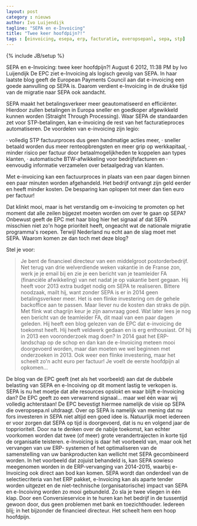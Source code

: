 ```yaml
---
layout: post
category : nieuws
author: Ivo Luijendijk
tagline: "SEPA en e-Invoicing"
title: "Twee keer hoofdpijn?!"
tags : [einvoicing, esepa, erp, facturatie, overopsepanl, sepa, stp]
---
```

{% include JB/setup %}

SEPA en e-Invoicing: twee keer hoofdpijn?!
August 6 2012, 11:38 PM  by Ivo Luijendijk
De EPC ziet e-Invoicing als logisch gevolg van SEPA. In haar laatste blog geeft de European Payments Council aan dat
e-invoicing een goede aanvulling op SEPA is. Daarom verdient e-Invoicing in de drukke tijd van de migratie naar SEPA ook aandacht.

SEPA maakt het betalingsverkeer meer geautomatiseerd en efficiënter. Hierdoor zullen betalingen in Europa sneller en goedkoper afgewikkeld kunnen worden (Straight Through Processing). Waar SEPA de standaarden zet voor STP-betalingen, kan e-invoicing de rest van het facturatieproces automatiseren. De voordelen van e-invoicing zijn legio:

·     volledig STP factuurproces dus geen handmatige acties meer,
·     sneller betaald worden dus meer renteopbrengsten en meer grip op werkkapitaal,
·     minder risico per factuur door betaalmogelijkheden te koppelen aan types klanten,
·     automatische BTW-afwikkeling voor bedrijfsfacturen en
·     eenvoudig informatie verzamelen over betaalgedrag van klanten.

Met e-invoicing kan een factuurproces in plaats van een paar dagen binnen een paar minuten worden afgehandeld. Het bedrijf ontvangt zijn geld eerder en heeft minder kosten. De besparing kan oplopen tot meer dan tien euro per factuur!

Dat klinkt mooi, maar is het verstandig om e-invoicing te promoten op het moment dat alle zeilen bijgezet moeten worden om over te gaan op SEPA? Onbewust geeft de EPC met haar blog hier het signaal af dat SEPA misschien niet zo'n hoge prioriteit heeft, ongeacht wat de nationale migratie programma's roepen. Terwijl Nederland nu echt aan de slag moet met SEPA. Waarom komen ze dan toch met deze blog?

Stel je voor:

> Je bent de financieel directeur van een middelgroot postorderbedrijf. Net terug van drie welverdiende weken vakantie in de Franse zon, werk je je email bij en zie je een bericht van je teamleider FA (financiële afwikkeling) van net nadat je op vakantie bent gegaan. Hij heeft voor 2013 extra budget nodig om SEPA te realiseren. Bittere noodzaak, mailt hij, want zonder SEPA is er in 2014 geen betalingsverkeer meer. Het is een flinke investering om de gehele backoffice aan te passen. Maar liever nu de kosten dan straks de pijn. Met flink wat chagrijn keur je zijn aanvraag goed. Wat later lees je nog een bericht van de teamleider FA, dit maal van een paar dagen geleden. Hij heeft een blog gelezen van de EPC dat e-invoicing de toekomst heeft. Hij heeft veldwerk gedaan en is erg enthousiast. Of hij in 2013 een vooronderzoek mag doen? In 2014 gaat het ERP-landschap op de schop en dan kan de e-Invoicing meteen mooi doorgevoerd worden, maar dan moeten we wel beginnen met onderzoeken in 2013. Ook weer een flinke investering, maar het scheelt zo'n acht euro per factuur! Je voelt de eerste hoofdpijn al opkomen...

De blog van de EPC geeft (net als het voorbeeld) aan dat de dubbele belasting van SEPA en e-Incoiving op dit moment lastig te verkopen is. SEPA is nu het moetje dat alle resources opslokt en waar blijft e-Invoicing dan? De EPC geeft zo een verwarrend signaal... maar wel één waar wij volledig achterstaan!
De EPC bevestigt hiermee namelijk de visie op SEPA die overopsepa.nl uitdraagt. Over op SEPA is namelijk van mening dat nu fors investeren in SEPA niet altijd een goed idee is. Natuurlijk moet iedereen er voor zorgen dat SEPA op tijd is doorgevoerd, dat is nu en volgend jaar de topprioriteit. Door na te denken over de nabije toekomst, kan echter voorkomen worden dat twee (of meer) grote verandertrajecten in korte tijd de organisatie teisteren. e-Invoicing is daar hét voorbeeld van, maar ook het vervangen van uw ERP- systemen of het optimaliseren van de samenstelling van uw bankproducten kan wellicht met SEPA gecombineerd worden.
In het voorbeeld dat zojuist behandeld is, kan SEPA sowieso meegenomen worden in de ERP-vervanging van 2014-2015, waarbij e-Invoicing ook direct aan bod kan komen. SEPA wordt dan onderdeel van de selectiecriteria van het ERP pakket, e-Invoicing kan als aparte tender worden uitgezet en de niet-technische (organisatorische) impact van SEPA en e-Incoiving worden zo mooi gebundeld. Zo sla je twee vliegen in één klap. Door een Conversieservice in te huren kan het bedrijf in de tussentijd gewoon door, dus geen problemen met bank en toezichthouder. Iedereen blij; in het bijzonder de financieel directeur. Het scheelt hem een hoop hoofdpijn.